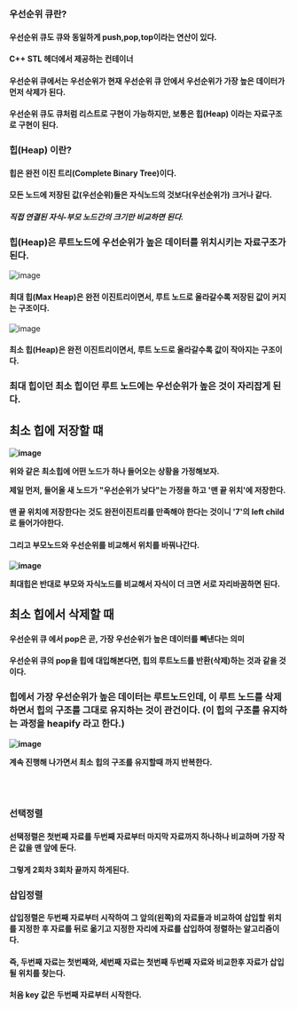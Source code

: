 ### 우선순위 큐란? 
#### 우선순위 큐도 큐와 동일하게 push,pop,top이라는 연산이 있다.
#### C++ STL<queue> 헤더에서 제공하는 컨테이너 
#### 우선순위 큐에서는 우선순위가 현재 우선순위 큐 안에서 우선순위가 가장 높은 데이터가 먼저 삭제가 된다.
#### 우선순위 큐도 큐처럼 리스트로 구현이 가능하지만, 보통은 힙(Heap) 이라는 자료구조로 구현이 된다.

### 힙(Heap) 이란?
#### 힙은 완전 이진 트리(Complete Binary Tree)이다.
#### 모든 노드에 저장된 값(우선순위)들은 자식노드의 것보다(우선순위가) 크거나 같다.
#### *직접 연결된 자식-부모 노드간의 크기만 비교하면 된다.*
### 힙(Heap)은 루트노드에 우선순위가 높은 데이터를 위치시키는 자료구조가 된다.
![image](https://user-images.githubusercontent.com/77561827/220017965-3ab63251-6594-40d2-9e31-81cefaffee86.png)

#### 최대 힙(Max Heap)은 완전 이진트리이면서, 루트 노드로 올라갈수록 저장된 값이 커지는 구조이다.

![image](https://user-images.githubusercontent.com/77561827/220018219-5b22598a-ee9e-4af9-8229-bcca601d79b2.png)

#### 최소 힙(Heap)은 완전 이진트리이면서, 루트 노드로 올라갈수록 값이 작아지는 구조이다.

### <b>최대 힙이던 최소 힙이던 루트 노드에는 우선순위가 높은 것이 자리잡게 된다.

## 최소 힙에 저장할 떄 
![image](https://user-images.githubusercontent.com/77561827/220253768-ae7f2d94-d384-4d7e-95a5-e683041cf1a5.png)

위와 같은 최소힙에 어떤 노드가 하나 들어오는 상황을 가정해보자.
<p>제일 먼저, 들어올 새 노드가 "우선순위가 낮다"는 가정을 하고 '맨 끝 위치'에 저장한다.</p>

#### 맨 끝 위치에 저장한다는 것도 완전이진트리를 만족해야 한다는 것이니 '7'의 left child로 들어가야한다.
#### 그리고 부모노드와 우선순위를 비교해서 위치를 바꿔나간다.
![image](https://user-images.githubusercontent.com/77561827/220256793-06d7f403-35cc-48c0-bcb3-e90d0d562c78.png)

<p>최대힙은 반대로 부모와 자식노드를 비교해서 자식이 더 크면 서로 자리바꿈하면 된다. </p>

## 최소 힙에서 삭제할 때
#### 우선순위 큐 에서 pop은 곧, <b>가장 우선순위가 높은 데이터를 빼낸다는 의미</b>
#### 우선순위 큐의 pop을 힙에 대입해본다면, 힙의 루트노드를 반환(삭제)하는 것과 같을 것이다.

### 힙에서 가장 우선순위가 높은 데이터는 루트노드인데, 이 루트 노드를 삭제하면서 힙의 구조를 그대로 유지하는 것이 관건이다. (이 힙의 구조를 유지하는 과정을 heapify 라고 한다.)
![image](https://user-images.githubusercontent.com/77561827/220259287-569c68e8-278e-4d59-a919-8cd5934c316c.png)
<p>계속 진행해 나가면서 최소 힙의 구조를 유지할때 까지 반복한다. </p>

<br></br>
### 선택정렬
#### 선택정렬은 첫번째 자료를 두번째 자료부터 마지막 자료까지 하나하나 비교하며 가장 작은 값을 맨 앞에 둔다.
#### 그렇게 2회차 3회차 끝까지 하게된다.

### 삽입정렬
#### 삽입정렬은 두번째 자료부터 시작하여 그 앞의(왼쪽)의 자료들과 비교하여 삽입할 위치를 지정한 후 자료를 뒤로 옮기고 지정한 자리에 자료를 삽입하여 정렬하는 알고리즘이다.
#### 즉, 두번째 자료는 첫번째와, 세번째 자료는 첫번째 두번째 자료와 비교한후 자료가 삽입될 위치를 찾는다.
#### 처음 key 값은 두번째 자료부터 시작한다.


